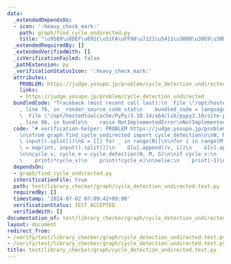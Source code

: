 ```yaml
---
data:
  _extendedDependsOn:
  - icon: ':heavy_check_mark:'
    path: graph/find_cycle_undirected.py
    title: "\u9589\u8DEF\u691C\u51FA\uFF08\u7121\u5411\u30B0\u30E9\u30D5\uFF09"
  _extendedRequiredBy: []
  _extendedVerifiedWith: []
  _isVerificationFailed: false
  _pathExtension: py
  _verificationStatusIcon: ':heavy_check_mark:'
  attributes:
    PROBLEM: https://judge.yosupo.jp/problem/cycle_detection_undirected
    links:
    - https://judge.yosupo.jp/problem/cycle_detection_undirected
  bundledCode: "Traceback (most recent call last):\n  File \"/opt/hostedtoolcache/PyPy/3.10.14/x64/lib/pypy3.10/site-packages/onlinejudge_verify/documentation/build.py\"\
    , line 76, in _render_source_code_stat\n    bundled_code = language.bundle(\n\
    \  File \"/opt/hostedtoolcache/PyPy/3.10.14/x64/lib/pypy3.10/site-packages/onlinejudge_verify/languages/python.py\"\
    , line 96, in bundle\n    raise NotImplementedError\nNotImplementedError\n"
  code: "# verification-helper: PROBLEM https://judge.yosupo.jp/problem/cycle_detection_undirected\n\
    \n\nfrom graph.find_cycle_undirected import cycle_detection\n\nN, M = map(int,\
    \ input().split())\nG = [[] for _ in range(N)]\n\nfor i in range(M):\n    u, v\
    \ = map(int, input().split())\n    G[u].append((v, i))\n    G[v].append((u, i))\n\
    \n\ncycle_v, cycle_e = cycle_detection(N, M, G)\n\nif cycle_v:\n    print(len(cycle_v))\n\
    \    print(*cycle_v)\n    print(*cycle_e)\n\nelse:\n    print(-1)\n"
  dependsOn:
  - graph/find_cycle_undirected.py
  isVerificationFile: true
  path: test/library_checker/graph/cycle_detection_undirected.test.py
  requiredBy: []
  timestamp: '2024-07-02 07:09:42+09:00'
  verificationStatus: TEST_ACCEPTED
  verifiedWith: []
documentation_of: test/library_checker/graph/cycle_detection_undirected.test.py
layout: document
redirect_from:
- /verify/test/library_checker/graph/cycle_detection_undirected.test.py
- /verify/test/library_checker/graph/cycle_detection_undirected.test.py.html
title: test/library_checker/graph/cycle_detection_undirected.test.py
---
```

